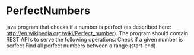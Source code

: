 # PerfectNumbers
java program that checks if a number is perfect (as described here: http://en.wikipedia.org/wiki/Perfect_number). The program should contain REST API’s to serve the following operations: Check if a given number is perfect Find all perfect numbers between a range (start-end)  
